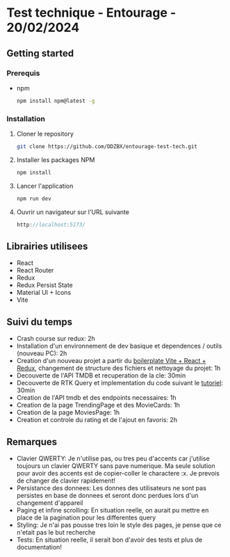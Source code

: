 # Test technique - Entourage - 20/02/2024

## Getting started

### Prerequis

- npm
  ```sh
  npm install npm@latest -g
  ```

### Installation

1. Cloner le repository
   ```sh
   git clone https://github.com/DDZBX/entourage-test-tech.git
   ```
2. Installer les packages NPM
   ```sh
   npm install
   ```
3. Lancer l'application
   ```sh
   npm run dev
   ```
4. Ouvrir un navigateur sur l'URL suivante
   ```js
   http://localhost:5173/
   ```

## Librairies utilisees

- React
- React Router
- Redux
- Redux Persist State
- Material UI + Icons
- Vite

## Suivi du temps

- Crash course sur redux: 2h
- Installation d'un environnement de dev basique et dependences / outils (nouveau PC): 2h
- Creation d'un nouveau projet a partir du [boilerplate Vite + React + Redux](https://github.com/reduxjs/redux-templates), changement de structure des fichiers et nettoyage du projet: 1h
- Decouverte de l'API TMDB et recuperation de la cle: 30min
- Decouverte de RTK Query et implementation du code suivant le [tutoriel](https://redux-toolkit.js.org/tutorials/rtk-query): 30min
- Creation de l'API tmdb et des endpoints necessaires: 1h
- Creation de la page TrendingPage et des MovieCards: 1h
- Creation de la page MoviesPage: 1h
- Creation et controle du rating et de l'ajout en favoris: 2h

## Remarques

- Clavier QWERTY: Je n'utilise pas, ou tres peu d'accents car j'utilise toujours un clavier QWERTY sans pave numerique. Ma seule solution pour avoir des accents est de copier-coller le charactere :x. Je prevois de changer de clavier rapidement!
- Persistance des donnees: Les donnes des utilisateurs ne sont pas persistes en base de donnees et seront donc perdues lors d'un changement d'appareil
- Paging et infine scrolling: En situation reelle, on aurait pu mettre en place de la pagination pour les differentes query
- Styling: Je n'ai pas pousse tres loin le style des pages, je pense que ce n'etait pas le but recherche
- Tests: En situation reelle, il serait bon d'avoir des tests et plus de documentation!
